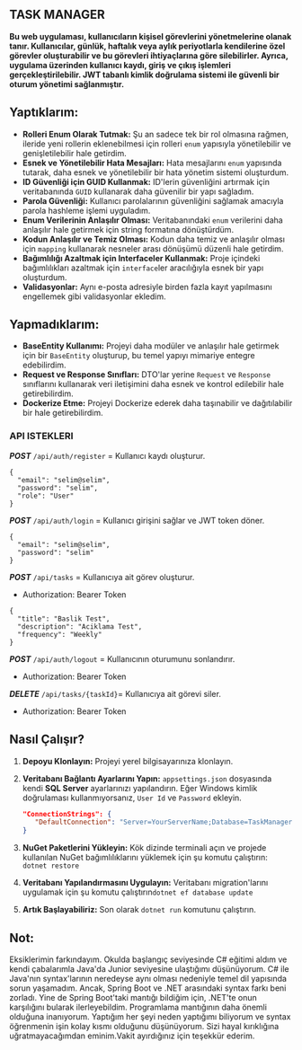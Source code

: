 ## TASK MANAGER

**Bu web uygulaması, kullanıcıların kişisel görevlerini yönetmelerine olanak tanır. Kullanıcılar, günlük, haftalık veya aylık periyotlarla kendilerine özel görevler oluşturabilir ve bu görevleri ihtiyaçlarına göre silebilirler. Ayrıca, uygulama üzerinden kullanıcı kaydı, giriş ve çıkış işlemleri gerçekleştirilebilir. JWT tabanlı kimlik doğrulama sistemi ile güvenli bir oturum yönetimi sağlanmıştır.**


## Yaptıklarım:

- **Rolleri Enum Olarak Tutmak:** Şu an sadece tek bir rol olmasına rağmen, ileride yeni rollerin eklenebilmesi için rolleri `enum` yapısıyla yönetilebilir ve genişletilebilir hale getirdim.
- **Esnek ve Yönetilebilir Hata Mesajları:** Hata mesajlarını `enum` yapısında tutarak, daha esnek ve yönetilebilir bir hata yönetim sistemi oluşturdum.
- **ID Güvenliği için GUID Kullanmak:** ID'lerin güvenliğini artırmak için veritabanında `GUID` kullanarak daha güvenilir bir yapı sağladım.
- **Parola Güvenliği:** Kullanıcı parolalarının güvenliğini sağlamak amacıyla parola hashleme işlemi uyguladım.
- **Enum Verilerinin Anlaşılır Olması:** Veritabanındaki `enum` verilerini daha anlaşılır hale getirmek için string formatına dönüştürdüm.
- **Kodun Anlaşılır ve Temiz Olması:** Kodun daha temiz ve anlaşılır olması için `mapping` kullanarak nesneler arası dönüşümü düzenli hale getirdim.
- **Bağımlılığı Azaltmak için Interfaceler Kullanmak:** Proje içindeki bağımlılıkları azaltmak için `interface`ler aracılığıyla esnek bir yapı oluşturdum.
- **Validasyonlar:** Aynı e-posta adresiyle birden fazla kayıt yapılmasını engellemek gibi validasyonlar ekledim.


## Yapmadıklarım:

- **BaseEntity Kullanımı:** Projeyi daha modüler ve anlaşılır hale getirmek için bir `BaseEntity` oluşturup, bu temel yapıyı mimariye entegre edebilirdim.
- **Request ve Response Sınıfları:** DTO'lar yerine `Request` ve `Response` sınıflarını kullanarak veri iletişimini daha esnek ve kontrol edilebilir hale getirebilirdim.
- **Dockerize Etme:** Projeyi Dockerize ederek daha taşınabilir ve dağıtılabilir bir hale getirebilirdim.




### API ISTEKLERI


***POST*** `/api/auth/register` = Kullanıcı kaydı oluşturur.
```
{
  "email": "selim@selim",
  "password": "selim",
  "role": "User"
}
```

***POST*** ` /api/auth/login ` =  Kullanıcı girişini sağlar ve JWT token döner.
```
{
  "email": "selim@selim",
  "password": "selim"
}
```




***POST*** ` /api/tasks ` = Kullanıcıya ait görev oluşturur.
- Authorization: Bearer Token
```
{
  "title": "Baslik Test",
  "description": "Aciklama Test",
  "frequency": "Weekly"
}
```
***POST*** `/api/auth/logout` = Kullanıcının oturumunu sonlandırır.
- Authorization: Bearer Token


***DELETE*** `/api/tasks/{taskId}`= Kullanıcıya ait görevi siler.
- Authorization: Bearer Token

## Nasıl Çalışır?

1) **Depoyu Klonlayın:**
   Projeyi yerel bilgisayarınıza klonlayın.


2) **Veritabanı Bağlantı Ayarlarını Yapın:**
   `appsettings.json` dosyasında kendi **SQL Server** ayarlarınızı yapılandırın. Eğer Windows kimlik doğrulaması kullanmıyorsanız, `User Id` ve `Password` ekleyin.

   ```json
   "ConnectionStrings": {
      "DefaultConnection": "Server=YourServerName;Database=TaskManagerDB;Trusted_Connection=True;Encrypt=False;"
   }

3) **NuGet Paketlerini Yükleyin:**
   Kök dizinde terminali açın ve projede kullanılan NuGet bağımlılıklarını yüklemek için şu komutu çalıştırın: ```dotnet restore```


4) **Veritabanı Yapılandırmasını Uygulayın:**
Veritabanı migration'larını uygulamak için şu komutu çalıştırın```dotnet ef database update```


5) **Artık Başlayabiliriz:** Son olarak  ```dotnet run``` komutunu çalıştırın.





## Not: 
Eksiklerimin farkındayım. Okulda başlangıç seviyesinde C# eğitimi aldım ve kendi çabalarımla Java'da Junior seviyesine ulaştığımı düşünüyorum. C# ile Java'nın syntax'larının neredeyse aynı olması nedeniyle temel dil yapısında sorun yaşamadım. Ancak, Spring Boot ve .NET arasındaki syntax farkı beni zorladı. Yine de Spring Boot'taki mantığı bildiğim için, .NET'te onun karşılığını bularak ilerleyebildim. Programlama mantığının daha önemli olduğuna inanıyorum. Yaptığım her şeyi neden yaptığımı biliyorum ve syntax öğrenmenin işin kolay kısmı olduğunu düşünüyorum. Sizi hayal kırıklığına uğratmayacağımdan eminim.Vakit ayırdığınız için teşekkür ederim.
